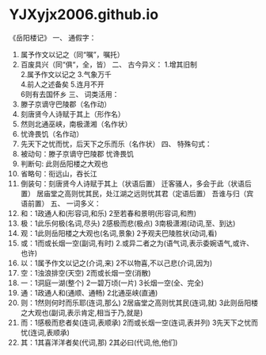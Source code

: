 # YJXyjx2006.github.io
《岳阳楼记》
一、	通假字：
1.	属予作文以记之（同“嘱”，嘱托）
2.	百废具兴（同“俱“，全，皆） 
二、	古今异义：
1.增其旧制  
2.属予作文以记之 
3.气象万千  
4.前人之述备矣 
5.连月不开  
6则有去国怀乡
三、	词类活用：
1.	滕子京谪守巴陵郡（名作动）  
2.	刻唐贤今人诗赋于其上（形作名）  
3.	然则北通巫峡，南极潇湘（名作状）  
4.	忧谗畏饥（名作动）   
5.	先天下之忧而忧，后天下之乐而乐（名作状）
四、	特殊句式：
1.	被动句：滕子京谪守巴陵郡  忧谗畏饥
2.	判断句: 此则岳阳楼之大观也
3.	省略句：衔远山，吞长江
4.	倒装句：刻唐贤今人诗赋于其上（状语后置）
        迁客骚人，多会于此（状语后置）
   	   居庙堂之高则忧其民，处江湖之远则忧其君（定语后置）
 	   	   吾谁与归（宾语前置）
五、	一词多义：
1.	和：1政通人和(形容词,和乐) 2至若春和景明(形容词,和煦)
2.	极：1此乐何极(名词,尽头) 2感极而悲(极点) 3南极潇湘(动词,至、到达)
3.	观：1此则岳阳楼之大观也(名词,景象) 2予观夫巴陵胜状(动词,看)
4.	或：1而或长烟一空(副词,有时) 2.或异二者之为(语气词,表示委婉语气,或许、也许)
5.	以：1属予作文以记之(介词,来) 2不以物喜,不以己悲(介词,因为)
6.	空：1浊浪排空(天空) 2而或长烟一空(消散)
7.	一：1洞庭一湖(整个) 2一碧万顷(一片) 3长烟一空(全、完全)
8.	通：1政通人和(通顺、通畅) 2北通巫峡(直通)
9.	则：1然则何时而乐耶(连词,那么) 2居庙堂之高则忧其民(连词,就) 3此则岳阳楼之大观也(副词,表示肯定,相当于乃,就是)
10.	而：1感极而悲者矣(连词,表顺承) 2而或长烟一空(连词,表并列) 3先天下之忧而忧(连词,表顺承)
11.	其：1其喜洋洋者矣(代词,那) 2其必曰(代词,他,他们)

